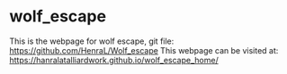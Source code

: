 # wolf_escape
This is the webpage for wolf escape, git file: https://github.com/HenraL/Wolf_escape
This webpage can be visited at: https://hanralatalliardwork.github.io/wolf_escape_home/

